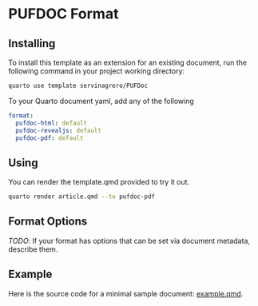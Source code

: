 # PUFDOC Format

## Installing

To install this template as an extension for an existing document, run the following command in your project working directory:

```bash
quarto use template servinagrero/PUFDoc
```

To your Quarto document yaml, add any of the following

```yaml
format:
  pufdoc-html: default
  pufdoc-revealjs: default
  pufdoc-pdf: default
```

## Using

You can render the template.qmd provided to try it out.

```bash
quarto render article.qmd --to pufdoc-pdf
```

## Format Options

*TODO*: If your format has options that can be set via document metadata, describe them.

## Example

Here is the source code for a minimal sample document: [example.qmd](example.qmd).
